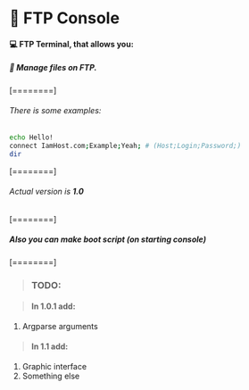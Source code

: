 # 🧰 FTP Console
#### 💻 FTP Terminal, that allows you:
##### 📁 Manage files on FTP.

[========]

###### There is some examples:
```bash
echo Hello!
connect IamHost.com;Example;Yeah; # (Host;Login;Password;)
dir
```

[========]

###### Actual version is **1.0**

[========]

##### Also you can make boot script (on starting console)

[========]

> ### TODO:

> #### In 1.0.1 add:
1. Argparse arguments

> #### In 1.1 add:
1. Graphic interface
2. Something else
